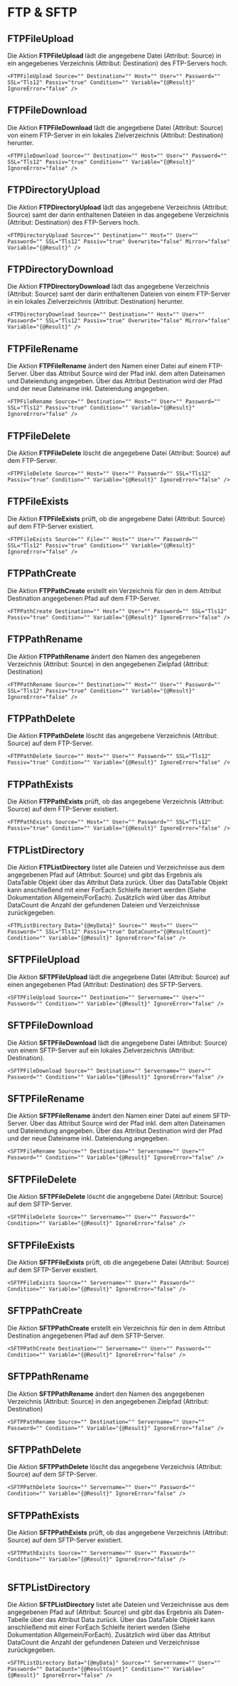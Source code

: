 # FTP & SFTP
FTPFileUpload
-------------

Die Aktion **FTPFileUpload** lädt die angegebene Datei (Attribut: Source) in ein angegebenes Verzeichnis (Attribut: Destination) des FTP-Servers hoch.

```text-x-trilium-auto
<FTPFileUpload Source="" Destination="" Host="" User="" Password="" SSL="Tls12" Passiv="true" Condition="" Variable="{@Result}" IgnoreError="false" />
```

FTPFileDownload
---------------

Die Aktion **FTPFileDownload** lädt die angegebene Datei (Attribut: Source) von einem FTP-Server in ein lokales Zielverzeichnis (Attribut: Destination) herunter.

```text-x-trilium-auto
<FTPFileDownload Source="" Destination="" Host="" User="" Password="" SSL="Tls12" Passiv="true" Condition="" Variable="{@Result}" IgnoreError="false" />
```

FTPDirectoryUpload
------------------

Die Aktion **FTPDirectoryUpload** lädt das angegebene Verzeichnis (Attribut: Source) samt der darin enthaltenen Dateien in das angegebene Verzeichnis (Attribut: Destination) des FTP-Servers hoch.

```text-x-trilium-auto
<FTPDirectoryUpload Source="" Destination="" Host="" User="" Password="" SSL="Tls12" Passiv="true" Overwrite="false" Mirror="false" Variable="{@Result}" />
```

FTPDirectoryDownload
--------------------

Die Aktion **FTPDirectoryDownload** lädt das angegebene Verzeichnis (Attribut: Source) samt der darin enthaltenen Dateien von einem FTP-Server in ein lokales Zielverzeichnis (Attribut: Destination) herunter.

```text-x-trilium-auto
<FTPDirectoryDownload Source="" Destination="" Host="" User="" Password="" SSL="Tls12" Passiv="true" Overwrite="false" Mirror="false" Variable="{@Result}" />
```

FTPFileRename
-------------

Die Aktion **FTPFileRename** ändert den Namen einer Datei auf einem FTP-Server. Über das Attribut Source wird der Pfad inkl. dem alten Dateinamen und Dateiendung angegeben. Über das Attribut Destination wird der Pfad und der neue Dateiname inkl. Dateiendung angegeben.

```text-x-trilium-auto
<FTPFileRename Source="" Destination="" Host="" User="" Password="" SSL="Tls12" Passiv="true" Condition="" Variable="{@Result}" IgnoreError="false" />
```

FTPFileDelete
-------------

Die Aktion **FTPFileDelete** löscht die angegebene Datei (Attribut: Source) auf dem FTP-Server.

```text-x-trilium-auto
<FTPFileDelete Source="" Host="" User="" Password="" SSL="Tls12" Passiv="true" Condition="" Variable="{@Result}" IgnoreError="false" />
```

FTPFileExists
-------------

Die Aktion **FTPFileExists** prüft, ob die angegebene Datei (Attribut: Source) auf dem FTP-Server existiert.

```text-x-trilium-auto
<FTPFileExists Source="" File="" Host="" User="" Password="" SSL="Tls12" Passiv="true" Condition="" Variable="{@Result}" IgnoreError="false" />
```

FTPPathCreate
-------------

Die Aktion **FTPPathCreate** erstellt ein Verzeichnis für den in dem Attribut Destination angegebenen Pfad auf dem FTP-Server.

```text-x-trilium-auto
<FTPPathCreate Destination="" Host="" User="" Password="" SSL="Tls12" Passiv="true" Condition="" Variable="{@Result}" IgnoreError="false" />
```

FTPPathRename
-------------

Die Aktion **FTPPathRename** ändert den Namen des angegebenen Verzeichnis (Attribut: Source) in den angegebenen Zielpfad (Attribut: Destination)

```text-x-trilium-auto
<FTPPathRename Source="" Destination="" Host="" User="" Password="" SSL="Tls12" Passiv="true" Condition="" Variable="{@Result}" IgnoreError="false" />
```

FTPPathDelete
-------------

Die Aktion **FTPPathDelete** löscht das angegebene Verzeichnis (Attribut: Source) auf dem FTP-Server.

```text-x-trilium-auto
<FTPPathDelete Source="" Host="" User="" Password="" SSL="Tls12" Passiv="true" Condition="" Variable="{@Result}" IgnoreError="false" />
```

FTPPathExists
-------------

Die Aktion **FTPPathExists** prüft, ob das angegebene Verzeichnis (Attribut: Source) auf dem FTP-Server existiert.

```text-x-trilium-auto
<FTPPathExists Source="" Host="" User="" Password="" SSL="Tls12" Passiv="true" Condition="" Variable="{@Result}" IgnoreError="false" />
```

FTPListDirectory
----------------

Die Aktion **FTPListDirectory** listet alle Dateien und Verzeichnisse aus dem angegebenen Pfad auf (Attribut: Source) und gibt das Ergebnis als DataTable Objekt über das Attribut Data zurück. Über das DataTable Objekt kann anschließend mit einer ForEach Schleife iteriert werden (Siehe Dokumentation Allgemein/ForEach). Zusätzlich wird über das Attribut DataCount die Anzahl der gefundenen Dateien und Verzeichnisse zurückgegeben.

```text-x-trilium-auto
<FTPListDirectory Data="{@myData}" Source="" Host="" User="" Password="" SSL="Tls12" Passiv="true" DataCount="{@ResultCount}" Condition="" Variable="{@Result}" IgnoreError="false" />
```

SFTPFileUpload
--------------

Die Aktion **SFTPFileUpload** lädt die angegebene Datei (Attribut: Source) auf einen angegebenen Pfad (Attribut: Destination) des SFTP-Servers.

```text-x-trilium-auto
<SFTPFileUpload Source="" Destination="" Servername="" User="" Password="" Condition="" Variable="{@Result}" IgnoreError="false" />
```

SFTPFileDownload
----------------

Die Aktion **SFTPFileDownload** lädt die angegebene Datei (Attribut: Source) von einem SFTP-Server auf ein lokales Zielverzeichnis (Attribut: Destination).

```text-x-trilium-auto
<SFTPFileDownload Source="" Destination="" Servername="" User="" Password="" Condition="" Variable="{@Result}" IgnoreError="false" />
```

SFTPFileRename
--------------

Die Aktion **SFTPFileRename** ändert den Namen einer Datei auf einem SFTP-Server. Über das Attribut Source wird der Pfad inkl. dem alten Dateinamen und Dateiendung angegeben. Über das Attribut Destination wird der Pfad und der neue Dateiname inkl. Dateiendung angegeben.

```text-x-trilium-auto
<SFTPFileRename Source="" Destination="" Servername="" User="" Password="" Condition="" Variable="{@Result}" IgnoreError="false" />
```

SFTPFileDelete
--------------

Die Aktion **SFTPFileDelete** löscht die angegebene Datei (Attribut: Source) auf dem SFTP-Server.

```text-x-trilium-auto
<SFTPFileDelete Source="" Servername="" User="" Password="" Condition="" Variable="{@Result}" IgnoreError="false" />
```

SFTPFileExists
--------------

Die Aktion **SFTPFileExists** prüft, ob die angegebene Datei (Attribut: Source) auf dem SFTP-Server existiert.

```text-x-trilium-auto
<SFTPFileExists Source="" Servername="" User="" Password="" Condition="" Variable="{@Result}" IgnoreError="false" />
```

SFTPPathCreate
--------------

Die Aktion **SFTPPathCreate** erstellt ein Verzeichnis für den in dem Attribut Destination angegebenen Pfad auf dem SFTP-Server.

```text-x-trilium-auto
<SFTPPathCreate Destination="" Servername="" User="" Password="" Condition="" Variable="{@Result}" IgnoreError="false" />
```

SFTPPathRename
--------------

Die Aktion **SFTPPathRename** ändert den Namen des angegebenen Verzeichnis (Attribut: Source) in den angegebenen Zielpfad (Attribut: Destination)

```text-x-trilium-auto
<SFTPPathRename Source="" Destination="" Servername="" User="" Password="" Condition="" Variable="{@Result}" IgnoreError="false" />
```

SFTPPathDelete
--------------

Die Aktion **SFTPPathDelete** löscht das angegebene Verzeichnis (Attribut: Source) auf dem SFTP-Server.

```text-x-trilium-auto
<SFTPPathDelete Source="" Servername="" User="" Password="" Condition="" Variable="{@Result}" IgnoreError="false" />
```

SFTPPathExists
--------------

Die Aktion **SFTPPathExists** prüft, ob das angegebene Verzeichnis (Attribut: Source) auf dem SFTP-Server existiert.

```text-x-trilium-auto
<SFTPPathExists Source="" Servername="" User="" Password="" Condition="" Variable="{@Result}" IgnoreError="false" />
 
```

SFTPListDirectory
-----------------

Die Aktion **SFTPListDirectory** listet alle Dateien und Verzeichnisse aus dem angegebenen Pfad auf (Attribut: Source) und gibt das Ergebnis als Daten-Tabelle über das Attribut Data zurück. Über das DataTable Objekt kann anschließend mit einer ForEach Schleife iteriert werden (Siehe Dokumentation Allgemein/ForEach). Zusätzlich wird über das Attribut DataCount die Anzahl der gefundenen Dateien und Verzeichnisse zurückgegeben.

```text-x-trilium-auto
<SFTPListDirectory Data="{@myData}" Source="" Servername="" User="" Password="" DataCount="{@ResultCount}" Condition="" Variable="{@Result}" IgnoreError="false" />
```